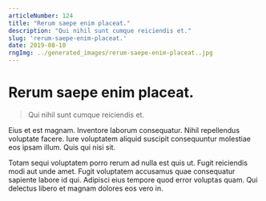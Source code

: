 ```yaml
---
articleNumber: 124
title: "Rerum saepe enim placeat."
description: "Qui nihil sunt cumque reiciendis et."
slug: 'rerum-saepe-enim-placeat.'
date: 2019-08-10
rngImg: ../generated_images/rerum-saepe-enim-placeat..jpg
---
```


# Rerum saepe enim placeat.

> Qui nihil sunt cumque reiciendis et.

Eius et est magnam. Inventore laborum consequatur. Nihil repellendus voluptate facere. Iure voluptatem aliquid suscipit consequuntur molestiae eos ipsam illum. Quis qui nisi sit.
 Totam sequi voluptatem porro rerum ad nulla est quis ut. Fugit reiciendis modi aut unde amet. Fugit voluptatem accusamus quae consequatur sapiente labore id qui. Adipisci eius tempore quod error voluptas quam. Qui delectus libero et magnam dolores eos vero in.
